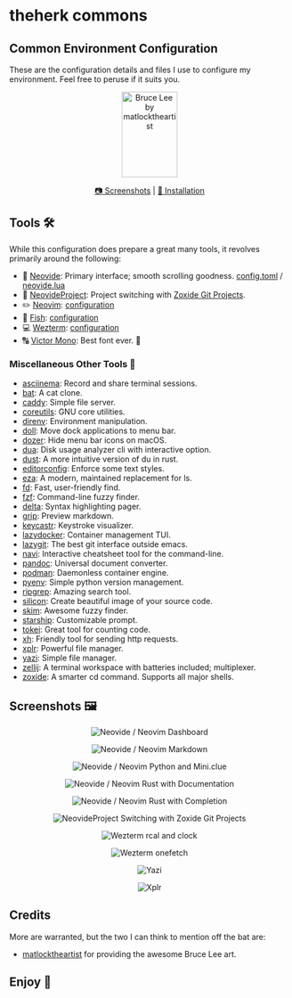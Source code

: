 # theherk commons

## Common Environment Configuration

These are the configuration details and files I use to configure my environment. Feel free to peruse if it suits you.

<p align="center"><img src="./img/bruce-matlocktheartist_200w.png" alt="Bruce Lee by matlocktheartist" width="100" height="154"/></p>

<p align="center"><a href="#screenshots-%EF%B8%8F"> 📷️ Screenshots</a> | <a href="./INSTALLATION.md"> 🚀 Installation</a></p>

## Tools 🛠️

While this configuration does prepare a great many tools, it revolves primarily around the following:

- 📝 [Neovide](https://neovide.dev/): Primary interface; smooth scrolling goodness. [config.toml](./.config/neovide/config.toml) / [neovide.lua](./.config/nvim/plugin/8-neovide.lua)
- 📑 [NeovideProject](https://github.com/theherk/NeovideProject): Project switching with [Zoxide Git Projects](https://www.raycast.com/theherk/zoxide-git-projects).
- ✏️ [Neovim](https://neovim.io/): [configuration](.config/nvim/)
- 🐠 [Fish](https://fishshell.com/): [configuration](.config/fish/config.fish)
- 💻 [Wezterm](https://wezfurlong.org/wezterm/): [configuration](.config/wezterm/)
- 🔠 [Victor Mono](https://rubjo.github.io/victor-mono/): Best font ever. 🌟

### Miscellaneous Other Tools 🎒

- [asciinema](https://asciinema.org/): Record and share terminal sessions.
- [bat](https://github.com/sharkdp/bat): A cat clone.
- [caddy](https://github.com/caddyserver/caddy): Simple file server.
- [coreutils](https://www.gnu.org/software/coreutils/): GNU core utilities.
- [direnv](https://direnv.net/): Environment manipulation.
- [doll](https://github.com/xiaogdgenuine/Doll): Move dock applications to menu bar.
- [dozer](https://github.com/Mortennn/Dozer): Hide menu bar icons on macOS.
- [dua](https://github.com/Byron/dua-cli): Disk usage analyzer cli with interactive option.
- [dust](https://github.com/bootandy/dust): A more intuitive version of du in rust.
- [editorconfig](https://editorconfig.org/): Enforce some text styles.
- [eza](https://eza.rocks/): A modern, maintained replacement for ls.
- [fd](https://github.com/sharkdp/fd): Fast, user-friendly find.
- [fzf](https://github.com/junegunn/fzf): Command-line fuzzy finder.
- [delta](https://github.com/dandavison/delta): Syntax highlighting pager.
- [grip](https://github.com/joeyespo/grip): Preview markdown.
- [keycastr](https://github.com/keycastr/keycastr): Keystroke visualizer.
- [lazydocker](https://github.com/jesseduffield/lazydocker): Container management TUI.
- [lazygit](https://github.com/jesseduffield/lazygit): The best git interface outside emacs.
- [navi](https://github.com/denisidoro/navi): Interactive cheatsheet tool for the command-line.
- [pandoc](https://pandoc.org/): Universal document converter.
- [podman](https://podman.io/): Daemonless container engine.
- [pyenv](https://github.com/pyenv/pyenv): Simple python version management.
- [ripgrep](https://github.com/BurntSushi/ripgrep): Amazing search tool.
- [silicon](https://github.com/Aloxaf/silicon): Create beautiful image of your source code.
- [skim](https://github.com/lotabout/skim): Awesome fuzzy finder.
- [starship](https://starship.rs/): Customizable prompt.
- [tokei](https://github.com/XAMPPRocky/tokei): Great tool for counting code.
- [xh](https://github.com/ducaale/xh): Friendly tool for sending http requests.
- [xplr](https://xplr.dev/): Powerful file manager.
- [yazi](https://yazi-rs.github.io/): Simple file manager.
- [zellij](https://zellij.dev/): A terminal workspace with batteries included; multiplexer.
- [zoxide](https://github.com/ajeetdsouza/zoxide): A smarter cd command. Supports all major shells.

## Screenshots 🖼️

<p align="center"><img src="./img/neovide-neovim-dash.png" alt="Neovide / Neovim Dashboard" /></p>
<p align="center"><img src="./img/neovide-neovim-markdown.png" alt="Neovide / Neovim Markdown" /></p>
<p align="center"><img src="./img/neovide-neovim-python-and-clue.png" alt="Neovide / Neovim Python and Mini.clue" /></p>
<p align="center"><img src="./img/neovide-neovim-rust-doc.png" alt="Neovide / Neovim Rust with Documentation" /></p>
<p align="center"><img src="./img/neovide-neovim-rust-comp.png" alt="Neovide / Neovim Rust with Completion" /></p>
<p align="center"><img src="./img/neovideproject-zoxide-git-projects.png" alt="NeovideProject Switching with Zoxide Git Projects" /></p>
<p align="center"><img src="./img/wezterm-cal-and-clock.png" alt="Wezterm rcal and clock" /></p>
<p align="center"><img src="./img/wezterm-onefetch.png" alt="Wezterm onefetch" /></p>
<p align="center"><img src="./img/wezterm-yazi.png" alt="Yazi" /></p>
<p align="center"><img src="./img/wezterm-xplr.png" alt="Xplr" /></p>

## Credits

More are warranted, but the two I can think to mention off the bat are:

- [matlocktheartist](https://www.deviantart.com/matlocktheartist/art/Bruce-Lee-Puzzled-322967405) for providing the awesome Bruce Lee art.

## Enjoy 🤗
